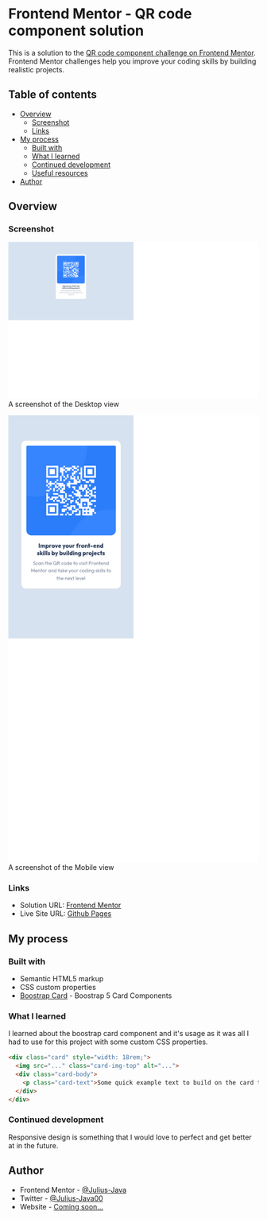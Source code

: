 # Frontend Mentor - QR code component solution

This is a solution to the [QR code component challenge on Frontend Mentor](https://www.frontendmentor.io/challenges/qr-code-component-iux_sIO_H). Frontend Mentor challenges help you improve your coding skills by building realistic projects.

## Table of contents

- [Overview](#overview)
  - [Screenshot](#screenshot)
  - [Links](#links)
- [My process](#my-process)
  - [Built with](#built-with)
  - [What I learned](#what-i-learned)
  - [Continued development](#continued-development)
  - [Useful resources](#useful-resources)
- [Author](#author)


## Overview

### Screenshot

![](./screenshot/Desktop-view.png)
A screenshot of the Desktop view

![](./screenshot/mobile-view.png)
A screenshot of the Mobile view

### Links

- Solution URL: [Frontend Mentor](https://www.frontendmentor.io/solutions/qrcode-component-kh55_l9VuB)
- Live Site URL: [Github Pages](https://julius-java.github.io/WebDev-Project-00/qr-code-component-main/)

## My process

### Built with

- Semantic HTML5 markup
- CSS custom properties
- [Boostrap Card](https://getbootstrap.com/docs/5.0/components/card/#about) - Boostrap 5 Card Components

### What I learned

I learned about the boostrap card component and it's usage as it was all I had to use for this project with some custom CSS properties.

```html
<div class="card" style="width: 18rem;">
  <img src="..." class="card-img-top" alt="...">
  <div class="card-body">
    <p class="card-text">Some quick example text to build on the card title and make up the bulk of the card's content.</p>
  </div>
</div>
```

### Continued development

Responsive design is something that I would love to perfect and get better at in the future.


## Author


- Frontend Mentor - [@Julius-Java](https://www.frontendmentor.io/profile/Julius-Java)
- Twitter - [@Julius-Java00](https://www.twitter.com/Julius_Java00)
- Website - [Coming soon...](https://www.your-site.com)

